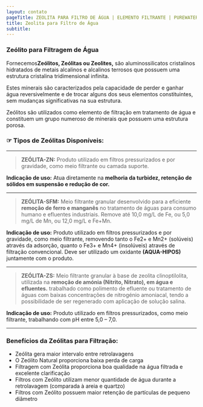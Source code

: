 ```yaml
---
layout: contato
pageTitle: ZEOLITA PARA FILTRO DE ÁGUA | ELEMENTO FILTRANTE | PUREWATER EFLUENTES
title: Zeolita para Filtro de Água
subtitle: 
---
```


### **Zeólito para Filtragem de Água**


Fornecemos**Zeólitos, Zeólitas ou Zeolites,** são aluminossilicatos cristalinos hidratados de metais alcalinos e alcalinos terrosos que possuem uma estrutura cristalina tridimensional infinita.

Estes minerais são caracterizados pela capacidade de perder e ganhar água reversivelmente e de trocar alguns dos seus elementos constituintes, sem mudanças significativas na sua estrutura.

Zeólitos são utilizados como elemento de filtração em tratamento de água e constituem um grupo numeroso de minerais que possuem uma estrutura porosa.


### &#9758; **Tipos de Zeólitas Disponíveis:**

     
<hr>
     
> **ZEÓLITA-ZN:** Produto utilizado em filtros pressurizados e por gravidade, como meio filtrante ou camada suporte. 

**Indicação de uso:** Atua diretamente na **melhoria da turbidez, retenção de sólidos em suspensão e redução de cor.**
<hr>

> **ZEÓLITA-SFM:** Meio filtrante granular desenvolvido para a eficiente **remoção de ferro e manganês** no tratamento de águas para consumo humano e efluentes industriais. Remove até 10,0 mg/L de Fe, ou 5,0 mg/L de Mn, ou 12,0 mg/L e Fe+Mn.

**Indicação de uso:** Produto utilizado em filtros pressurizados e por gravidade, como meio filtrante, removendo tanto o Fe2+ e Mn2+ (solúveis) através da adsorção, quanto o Fe3+ e Mn4+ (insolúveis) através de filtração convencional. Deve ser utilizado um oxidante **(AQUA-HIPOS)** juntamente com o produto. 
<hr>

> **ZEÓLITA-ZS:** Meio filtrante granular à base de zeolita clinoptilolita, utilizada na **remoção de amónia (Nitrito, Nitrato), em água e efluentes.** trabalhado como polimento de efluente ou tratamento de águas com baixas concentrações de nitrogénio amoniacal, tendo a possibilidade de ser regenerado com aplicação de solução salina.

**Indicação de uso:** Produto utilizado em filtros pressurizados, como meio filtrante, trabalhando com pH entre 5,0 – 7,0.
<hr>

### **Benefícios da Zeólitas para Filtração:**

+ Zeólita gera maior intervalo entre retrolavagens
+ O Zeólito Natural proporciona baixa perda de carga
+ Filtragem com Zeólita proporciona boa qualidade na água filtrada e excelente clarificação
+ Filtros com Zeólito utilizam menor quantidade de água durante a retrolavagem (comparada à areia e quartzo)
+ Filtros com Zeólito possuem maior retenção de partículas de pequeno diâmetro

 

